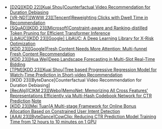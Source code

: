 - [[D2Q][KDD 22][Kuai Shou]Counterfactual Video Recommendation for Duration Debiasing](https://arxiv.org/pdf/2206.06003.pdf)
- [[VR-NDT][WWW 23][Tencent]Reweighting Clicks with Dwell Time in Recommendation](https://arxiv.org/abs/2209.09000)
- [[SQuAD][KDD 23][Microsoft]Constraint-aware and Ranking-distilled Token Pruning for Efficient Transformer Inference](https://arxiv.org/abs/2306.14393)
- [[LibAUC][KDD 23][Google] LibAUC: A Deep Learning Library for X-Risk Optimization](https://arxiv.org/abs/2306.03065)
- [[KDD 23][Google]Fresh Content Needs More Attention: Multi-funnel Fresh Content Recommendation](https://arxiv.org/abs/2306.01720)
- [[KDD 23][Hua Wei]Deep Landscape Forecasting in Multi-Slot Real-Time Bidding](https://www.youtube.com/watch?v=TsAH4947gjM)
- [[TPM][KDD 23][Kuai Shou]Tree based Progressive Regression Model for Watch-Time Prediction in Short-video Recommendation](https://arxiv.org/pdf/2306.03392.pdf)
- [[KDD 23][ByteDance]Counterfactual Video Recommendation for Duration Debiasing]
- [[RecAlg][CIKM 23][Webo]MemoNet: Memorizing All Cross Features’ Representations Efficiently via Multi-Hash Codebook Network for CTR Prediction](https://arxiv.org/pdf/2211.01334.pdf) [Note](https://mp.weixin.qq.com/s/7PGf7SLNJ9oHSTYJV72MYg)
- [[KDD 23][Mei Tuan]A Multi-stage Framework for Online Bonus Allocation Based on Constrained User Intent Detection](https://www.youtube.com/watch?v=go055TZ7cLA)
- [[AAAI 23][ByteDance]CowClip: Reducing CTR Prediction Model Training Time from 12 hours to 10 minutes on 1 GPU](https://arxiv.org/pdf/2204.06240.pdf)
